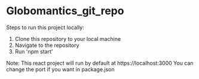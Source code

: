 # Globomantics_git_repo
Steps to run this project locally:

1. Clone this repository to your local machine
2. Navigate to the repository
3. Run 'npm start'

Note: This react project will run by default at https://localhost:3000
You can change the port if you want in package.json 